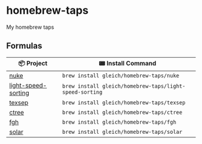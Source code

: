 # homebrew-taps

My homebrew taps

## Formulas

| 📦 Project                                                           | 📟 Install Command                                      |
| -------------------------------------------------------------------- | ------------------------------------------------------- |
| [nuke](https://github.com/gleich/nuke)                               | `brew install gleich/homebrew-taps/nuke`                |
| [light-speed-sorting](https://github.com/gleich/Light-Speed-Sorting) | `brew install gleich/homebrew-taps/light-speed-sorting` |
| [texsep](https://github.com/gleich/texsep)                           | `brew install gleich/homebrew-taps/texsep`              |
| [ctree](https://github.com/gleich/ctree)                             | `brew install gleich/homebrew-taps/ctree`               |
| [fgh](https://github.com/gleich/fgh)                                 | `brew install gleich/homebrew-taps/fgh`                 |
| [solar](https://github.com/gleich/solar)                             | `brew install gleich/homebrew-taps/solar`               |
